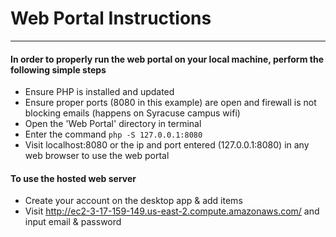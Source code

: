 # Web Portal Instructions
----------------------------------------------
#### In order to properly run the web portal on your local machine, perform the following simple steps

  - Ensure PHP is installed and updated
  - Ensure proper ports (8080 in this example) are open and firewall is not blocking emails (happens on Syracuse campus wifi)
  - Open the 'Web Portal' directory in terminal
  - Enter the command `php -S 127.0.0.1:8080`
  - Visit localhost:8080 or the ip and port entered (127.0.0.1:8080) in any web browser to use the web portal

#### To use the hosted web server

  - Create your account on the desktop app & add items
  - Visit http://ec2-3-17-159-149.us-east-2.compute.amazonaws.com/ and input email & password
